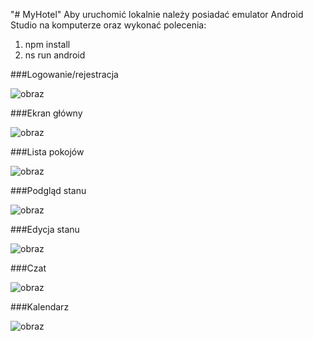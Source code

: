 "# MyHotel" 
Aby uruchomić lokalnie należy posiadać emulator Android Studio na komputerze oraz wykonać polecenia:
1. npm install
2. ns run android

###Logowanie/rejestracja

![obraz](https://user-images.githubusercontent.com/4759873/135608432-b0b91e61-4baa-4ad0-a34d-14ec1e47794c.png)

###Ekran główny

![obraz](https://user-images.githubusercontent.com/4759873/135608633-7b45c54e-b501-49eb-8f79-a41e0b142f71.png)

###Lista pokojów

![obraz](https://user-images.githubusercontent.com/4759873/135608680-612a98a2-150f-4094-8f10-c8dbeeb58e9e.png)

###Podgląd stanu

![obraz](https://user-images.githubusercontent.com/4759873/135608715-06d4c576-3127-4ce7-95df-81174ea87bf5.png)

###Edycja stanu

![obraz](https://user-images.githubusercontent.com/4759873/135608800-9b7a2630-c2df-40d0-b2d3-22ca64ffd7b4.png)

###Czat

![obraz](https://user-images.githubusercontent.com/4759873/135608787-0f3f3ca8-3214-4f66-b5a7-e4cd4d5ae072.png)

###Kalendarz

![obraz](https://user-images.githubusercontent.com/4759873/135608754-6738a9da-61d1-4a51-b1de-a7250f1239a2.png)

